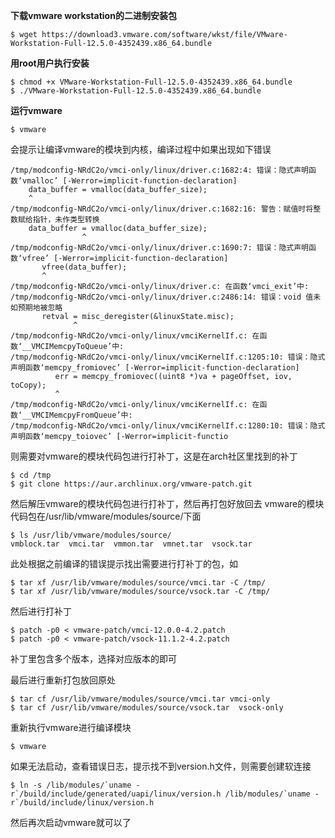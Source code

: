 <!--
author: blacknc
head: http://www.blacknc.com/img/2946691162925433.jpg
title: gentoo安装vmware-workstation-12.5
tags: linux gentoo vmware
category: gentoo
status: publish
summary: gentoo安装vmware-workstation-12.5
-->

**下载vmware workstation的二进制安装包**
```
$ wget https://download3.vmware.com/software/wkst/file/VMware-Workstation-Full-12.5.0-4352439.x86_64.bundle
```

**用root用户执行安装**
```
$ chmod +x VMware-Workstation-Full-12.5.0-4352439.x86_64.bundle
$ ./VMware-Workstation-Full-12.5.0-4352439.x86_64.bundle
```

**运行vmware**
```
$ vmware
```
会提示让编译vmware的模块到内核，编译过程中如果出现如下错误
```
/tmp/modconfig-NRdC2o/vmci-only/linux/driver.c:1682:4: 错误：隐式声明函数‘vmalloc’ [-Werror=implicit-function-declaration]
    data_buffer = vmalloc(data_buffer_size);
    ^
/tmp/modconfig-NRdC2o/vmci-only/linux/driver.c:1682:16: 警告：赋值时将整数赋给指针，未作类型转换
    data_buffer = vmalloc(data_buffer_size);
                ^
/tmp/modconfig-NRdC2o/vmci-only/linux/driver.c:1690:7: 错误：隐式声明函数‘vfree’ [-Werror=implicit-function-declaration]
       vfree(data_buffer);
       ^
/tmp/modconfig-NRdC2o/vmci-only/linux/driver.c: 在函数‘vmci_exit’中:
/tmp/modconfig-NRdC2o/vmci-only/linux/driver.c:2486:14: 错误：void 值未如预期地被忽略
       retval = misc_deregister(&linuxState.misc);
              ^
/tmp/modconfig-NRdC2o/vmci-only/linux/vmciKernelIf.c: 在函数‘__VMCIMemcpyToQueue’中:
/tmp/modconfig-NRdC2o/vmci-only/linux/vmciKernelIf.c:1205:10: 错误：隐式声明函数‘memcpy_fromiovec’ [-Werror=implicit-function-declaration]
          err = memcpy_fromiovec((uint8 *)va + pageOffset, iov, toCopy);
          ^
/tmp/modconfig-NRdC2o/vmci-only/linux/vmciKernelIf.c: 在函数‘__VMCIMemcpyFromQueue’中:
/tmp/modconfig-NRdC2o/vmci-only/linux/vmciKernelIf.c:1280:10: 错误：隐式声明函数‘memcpy_toiovec’ [-Werror=implicit-functio
```
则需要对vmware的模块代码包进行打补丁，这是在arch社区里找到的补丁
```
$ cd /tmp
$ git clone https://aur.archlinux.org/vmware-patch.git
```

然后解压vmware的模块代码包进行打补丁，然后再打包好放回去
vmware的模块代码包在/usr/lib/vmware/modules/source/下面 
```
$ ls /usr/lib/vmware/modules/source/
vmblock.tar  vmci.tar  vmmon.tar  vmnet.tar  vsock.tar
```

此处根据之前编译的错误提示找出需要进行打补丁的包，如
```
$ tar xf /usr/lib/vmware/modules/source/vmci.tar -C /tmp/
$ tar xf /usr/lib/vmware/modules/source/vsock.tar -C /tmp/
```

然后进行打补丁
```
$ patch -p0 < vmware-patch/vmci-12.0.0-4.2.patch
$ patch -p0 < vmware-patch/vsock-11.1.2-4.2.patch
```
补丁里包含多个版本，选择对应版本的即可

最后进行重新打包放回原处
```
$ tar cf /usr/lib/vmware/modules/source/vmci.tar vmci-only 
$ tar cf /usr/lib/vmware/modules/source/vsock.tar  vsock-only
```

重新执行vmware进行编译模块
```
$ vmware
```

如果无法启动，查看错误日志，提示找不到version.h文件，则需要创建软连接
```
$ ln -s /lib/modules/`uname -r`/build/include/generated/uapi/linux/version.h /lib/modules/`uname -r`/build/include/linux/version.h
```
然后再次启动vmware就可以了
